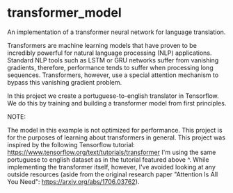 # transformer_model
An implementation of a transformer neural network for language translation.


Transformers are machine learning models that have proven to be incredibly powerful for natural language processing (NLP) applications. Standard NLP tools such as LSTM or GRU networks suffer from vanishing gradients, therefore, performance tends to suffer when processing long sequences. Transformers, however, use a special attention mechanism to bypass this vanishing gradient problem.

In this project we create a portuguese-to-english translator in Tensorflow. We do this by training and building a transformer model from first principles.

NOTE:

The model in this example is not optimized for performance. This project is for the purposes of learning about transformers in general.
This project was inspired by the following Tensorflow tutorial: https://www.tensorflow.org/text/tutorials/transformer
I'm using the same portuguese to english dataset as in the tutorial featured above ^. While implementing the transformer itself, however, I've avoided looking at any outside resources (aside from the original research paper "Attention Is All You Need": https://arxiv.org/abs/1706.03762).
